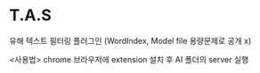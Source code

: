 # T.A.S
유해 텍스트 필터링 플러그인
(WordIndex, Model file 용량문제로 공개 x)


<사용법>
chrome 브라우저에 extension 설치 후 AI 폴더의 server 실행
